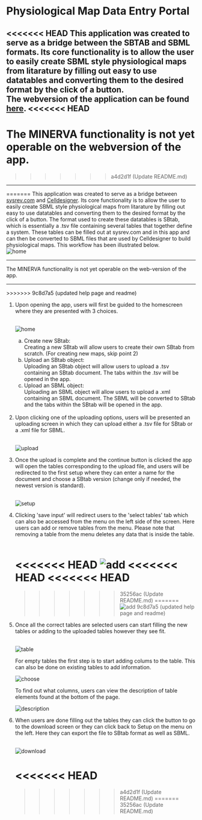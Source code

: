 Physiological Map Data Entry Portal
============================================================

<<<<<<< HEAD
This application was created to serve as a bridge between the SBTAB and SBML formats. Its core functionality is to allow the user to easily create SBML style physiological maps from litarature by filling out easy to use datatables and converting them to the desired format by the click of a button. <br>
The webversion of the application can be found [here](https://datascience.hu.nl/rsconnect/pmdep/).
<<<<<<< HEAD
---
The MINERVA functionality is not yet operable on the webversion of the app.
=======

>>>>>>> a4d2d1f (Update README.md)
---
=======
This application was created to serve as a bridge between [sysrev.com](https://sysrev.com/) and [Celldesigner](http://www.celldesigner.org/). Its core functionality is to allow the user to easily create SBML style physiological maps from litarature by filling out easy to use datatables and converting them to the desired format by the click of a button. 
The format used to create these datatables is SBtab, which is essentially a .tsv file containing several tables that together define a system. These tables can be filled out at sysrev.com and in this app and can then be converted to SBML files that are used by Celldesigner to build physiological maps. This workflow has been illustrated below. <br>
![home](https://github.com/FirstCoder1/physiological-map-data-entry-portal/blob/main/app/www/app_workflow.png/)
<hr style="height:2px;border-width:0;color:gray;background-color:gray">
The MINERVA functionality is not yet operable on the web-version of the app.
<hr style="height:2px;border-width:0;color:gray;background-color:gray">
>>>>>>> 9c8d7a5 (updated help page and readme)
<ol>
  <li>
  Upon opening the app, users will first be guided to the homescreen where they are presented with 3 choices. 
  </li>
  <br>
  
  ![home](https://github.com/FirstCoder1/physiological-map-data-entry-portal/blob/main/app/www/home.png/)
  <ol type=a>
    <li> 
      Create new SBtab: <br>
      Creating a new SBtab will allow users to create their own SBtab from scratch. (For creating new maps, skip point 2)
      </li>
    <li> 
      Upload an SBtab object: <br>
      Uploading an SBtab object will allow users to upload a .tsv containing an SBtab document. The tabs within the .tsv will be opened in the app.
      </li>
    <li>
      Upload an SBML object: <br>
      Uploading an SBML object will allow users to upload a .xml containing an SBML document. The SBML will be converted to SBtab and the tabs within the SBtab will be opened in the app.
      </li>
   </ol>
  <br>
  <li>
    Upon clicking one of the uploading options, users will be presented an uploading screen in which they can upload either a .tsv file for SBtab or a .xml file for SBML. 
  </li>
  <br>
  
  ![upload](https://github.com/FirstCoder1/physiological-map-data-entry-portal/blob/main/app/www/upload.png/)
  
  <li>
  Once the upload is complete and the continue button is clicked the app will open the tables corresponding to the upload file, and users will be redirected to the first setup where they can enter a name for the document and choose a SBtab version (change only if needed, the newest version is standard).
  </li>
  <br>
  
  ![setup](https://github.com/FirstCoder1/physiological-map-data-entry-portal/blob/main/app/www/first_setup_upload.png/)
  
  <li>
    Clicking 'save input' will redirect users to the 'select tables' tab which can also be accessed from the menu on the left side of the screen. Here users can add or remove tables from the menu. Please note that removing a table from the menu deletes any data that is inside the table.
  </li>
  <br>
  
<<<<<<< HEAD
  ![add](https://github.com/FirstCoder1/physiological-map-data-entry-portal/blob/main/documentation/add_upload.png)
<<<<<<< HEAD
<<<<<<< HEAD
=======
>>>>>>> 35256ac (Update README.md)
=======
  ![add](https://github.com/FirstCoder1/physiological-map-data-entry-portal/blob/main/app/www/add_upload.png)
>>>>>>> 9c8d7a5 (updated help page and readme)
  
  <li>
    Once all the correct tables are selected users can start filling the new tables or adding to the uploaded tables however they see fit. 
  </li>
  <br> 
  
  ![table](https://github.com/FirstCoder1/physiological-map-data-entry-portal/blob/main/www/table_upload.png)
  
  For empty tables the first step is to start adding colums to the table. This can also be done on existing tables to add information.
  <br>
  
  ![choose](https://github.com/FirstCoder1/physiological-map-data-entry-portal/blob/main/app/www/column_choose.png)
    
  To find out what columns, users can view the description of table elements found at the bottom of the page.
  <br>
  
  ![description](https://github.com/FirstCoder1/physiological-map-data-entry-portal/blob/main/app/www/table_description.png)
  
  <li> 
    When users are done filling out the tables they can click the button to go to the download screen or they can click back to Setup on the menu on the left. Here they can export the file to SBtab format as well as SBML. 
  </li>
  <br>
  
  ![download](https://github.com/FirstCoder1/physiological-map-data-entry-portal/blob/main/app/www/download.png)
  
<<<<<<< HEAD
=======
>>>>>>> a4d2d1f (Update README.md)
=======
>>>>>>> 35256ac (Update README.md)
</ol>
